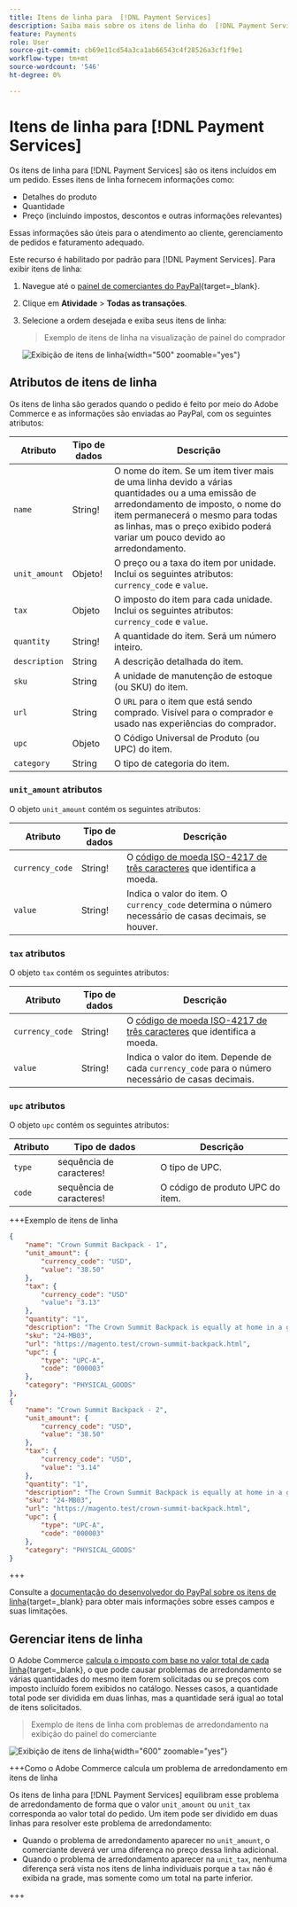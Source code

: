 ```yaml
---
title: Itens de linha para  [!DNL Payment Services]
description: Saiba mais sobre os itens de linha do  [!DNL Payment Services]  e como exibi-los no painel de comerciantes.
feature: Payments
role: User
source-git-commit: cb69e11cd54a3ca1ab66543c4f28526a3cf1f9e1
workflow-type: tm+mt
source-wordcount: '546'
ht-degree: 0%

---
```


# Itens de linha para [!DNL Payment Services]

Os itens de linha para [!DNL Payment Services] são os itens incluídos em um pedido. Esses itens de linha fornecem informações como:

* Detalhes do produto
* Quantidade
* Preço (incluindo impostos, descontos e outras informações relevantes)

Essas informações são úteis para o atendimento ao cliente, gerenciamento de pedidos e faturamento adequado.

Este recurso é habilitado por padrão para [!DNL Payment Services]. Para exibir itens de linha:

1. Navegue até o [painel de comerciantes do PayPal](https://www.paypal.com/merchant/){target=_blank}.

1. Clique em **Atividade** > **Todas as transações**.

1. Selecione a ordem desejada e exiba seus itens de linha:

   > Exemplo de itens de linha na visualização de painel do comprador

   ![Exibição de itens de linha](assets/paypal-shopper-dashboard-line-items-view.png){width="500" zoomable="yes"}

## Atributos de itens de linha

Os itens de linha são gerados quando o pedido é feito por meio do Adobe Commerce e as informações são enviadas ao PayPal, com os seguintes atributos:

| Atributo | Tipo de dados | Descrição |
| --- | --- | --- |
| `name` | String! | O nome do item. Se um item tiver mais de uma linha devido a várias quantidades ou a uma emissão de arredondamento de imposto, o nome do item permanecerá o mesmo para todas as linhas, mas o preço exibido poderá variar um pouco devido ao arredondamento. |
| `unit_amount` | Objeto! | O preço ou a taxa do item por unidade. Inclui os seguintes atributos: `currency_code` e `value`. |
| `tax` | Objeto | O imposto do item para cada unidade. Inclui os seguintes atributos: `currency_code` e `value`. |
| `quantity` | String! | A quantidade do item. Será um número inteiro. |
| `description` | String | A descrição detalhada do item. |
| `sku` | String | A unidade de manutenção de estoque (ou SKU) do item. |
| `url` | String | O `URL` para o item que está sendo comprado. Visível para o comprador e usado nas experiências do comprador. |
| `upc` | Objeto | O Código Universal de Produto (ou UPC) do item. |
| `category` | String | O tipo de categoria do item. |

### `unit_amount` atributos

O objeto `unit_amount` contém os seguintes atributos:

| Atributo | Tipo de dados | Descrição |
| --- | --- | --- |
| `currency_code` | String! | O [código de moeda ISO-4217 de três caracteres](https://developer.paypal.com/api/rest/reference/currency-codes/) que identifica a moeda. |
| `value` | String! | Indica o valor do item. O `currency_code` determina o número necessário de casas decimais, se houver. |

### `tax` atributos

O objeto `tax` contém os seguintes atributos:

| Atributo | Tipo de dados | Descrição |
| --- | --- | --- |
| `currency_code` | String! | O [código de moeda ISO-4217 de três caracteres](https://developer.paypal.com/api/rest/reference/currency-codes/) que identifica a moeda. |
| `value` | String! | Indica o valor do item. Depende de cada `currency_code` para o número necessário de casas decimais. |

### `upc` atributos

O objeto `upc` contém os seguintes atributos:

| Atributo | Tipo de dados | Descrição |
| --- | --- | --- |
| `type` | sequência de caracteres! | O tipo de UPC. |
| `code` | sequência de caracteres! | O código de produto UPC do item. |

+++Exemplo de itens de linha

```json
{
    "name": "Crown Summit Backpack - 1",
    "unit_amount": {
        "currency_code": "USD",
        "value": "38.50"
    },
    "tax": {
        "currency_code": "USD"
        "value": "3.13"
    },
    "quantity": "1",
    "description": "The Crown Summit Backpack is equally at home in a gym locker, study cube or a pup tent, so be sure yours is packed with books,",
    "sku": "24-MB03",
    "url": "https://magento.test/crown-summit-backpack.html",
    "upc": {
        "type": "UPC-A",
        "code": "000003"
    },
    "category": "PHYSICAL_GOODS"
},
{
    "name": "Crown Summit Backpack - 2",
    "unit_amount": {
        "currency_code": "USD",
        "value": "38.50"
    },
    "tax": {
        "currency_code": "USD",
        "value": "3.14"
    },
    "quantity": "1",
    "description": "The Crown Summit Backpack is equally at home in a gym locker, study cube or a pup tent, so be sure yours is packed with books,",
    "sku": "24-MB03",
    "url": "https://magento.test/crown-summit-backpack.html",
    "upc": {
        "type": "UPC-A",
        "code": "000003"
    },
    "category": "PHYSICAL_GOODS"
}
```

+++

Consulte a [documentação do desenvolvedor do PayPal sobre os itens de linha](https://developer.paypal.com/docs/api/orders/v2/#definition-line_item){target=_blank} para obter mais informações sobre esses campos e suas limitações.

## Gerenciar itens de linha

O Adobe Commerce [calcula o imposto com base no valor total de cada linha](https://experienceleague.adobe.com/en/docs/commerce-admin/stores-sales/site-store/taxes/taxes#warning-messages){target=_blank}, o que pode causar problemas de arredondamento se várias quantidades do mesmo item forem solicitadas ou se preços com imposto incluído forem exibidos no catálogo. Nesses casos, a quantidade total pode ser dividida em duas linhas, mas a quantidade será igual ao total de itens solicitados.

> Exemplo de itens de linha com problemas de arredondamento na exibição do painel do comerciante

![Exibição de itens de linha](assets/line-items-example.png){width="600" zoomable="yes"}

+++Como o Adobe Commerce calcula um problema de arredondamento em itens de linha

Os itens de linha para [!DNL Payment Services] equilibram esse problema de arredondamento de forma que o valor `unit_amount` ou `unit_tax` corresponda ao valor total do pedido. Um item pode ser dividido em duas linhas para resolver este problema de arredondamento:

* Quando o problema de arredondamento aparecer no `unit_amount`, o comerciante deverá ver uma diferença no preço dessa linha adicional.
* Quando o problema de arredondamento aparecer na `unit_tax`, nenhuma diferença será vista nos itens de linha individuais porque a `tax` não é exibida na grade, mas somente como um total na parte inferior.

+++
